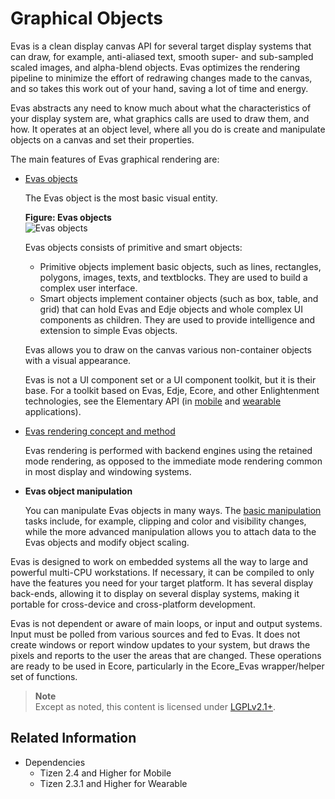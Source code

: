 # Graphical Objects

Evas is a clean display canvas API for several target display systems that can draw, for example, anti-aliased text, smooth super- and sub-sampled scaled images, and alpha-blend objects. Evas optimizes the rendering pipeline to minimize the effort of redrawing changes made to the canvas, and so takes this work out of your hand, saving a lot of time and energy.

Evas abstracts any need to know much about what the characteristics of your display system are, what graphics calls are used to draw them, and how. It operates at an object level, where all you do is create and manipulate objects on a canvas and set their properties.

The main features of Evas graphical rendering are:

- [Evas objects](./evas-objects.md)  

  The Evas object is the most basic visual entity.  

  **Figure: Evas objects**  
  ![Evas objects](./media/evas_object.png)

  Evas objects consists of primitive and smart objects:
    - Primitive objects implement basic objects, such as lines, rectangles, polygons, images, texts, and textblocks. They are used to build a complex user interface.
    - Smart objects implement container objects (such as box, table, and grid) that can hold Evas and Edje objects and whole complex UI components as children. They are used to provide intelligence and extension to simple Evas objects.

  Evas allows you to draw on the canvas various non-container objects with a visual appearance.  

  Evas is not a UI component set or a UI component toolkit, but it is their base. For a toolkit based on Evas, Edje, Ecore, and other Enlightenment technologies, see the Elementary API (in [mobile](http://org.tizen.native.mobile.apireference/group__Elementary.html) and [wearable](http://org.tizen.native.wearable.apireference/group__Elementary.html) applications).

- [Evas rendering concept and method](./evas-rendering.md)  

  Evas rendering is performed with backend engines using the retained mode rendering, as opposed to the immediate mode rendering common in most display and windowing systems.

- **Evas object manipulation**  

  You can manipulate Evas objects in many ways. The [basic manipulation](./evas-basic-objects.md) tasks include, for example, clipping and color and visibility changes, while the more advanced manipulation allows you to attach data to the Evas objects and modify object scaling.

Evas is designed to work on embedded systems all the way to large and powerful multi-CPU workstations. If necessary, it can be compiled to only have the features you need for your target platform. It has several display back-ends, allowing it to display on several display systems, making it portable for cross-device and cross-platform development.

Evas is not dependent or aware of main loops, or input and output systems. Input must be polled from various sources and fed to Evas. It does not create windows or report window updates to your system, but draws the pixels and reports to the user the areas that are changed. These operations are ready to be used in Ecore, particularly in the Ecore_Evas wrapper/helper set of functions.

> **Note**  
> Except as noted, this content is licensed under [LGPLv2.1+](http://opensource.org/licenses/LGPL-2.1).

## Related Information
- Dependencies
  - Tizen 2.4 and Higher for Mobile
  - Tizen 2.3.1 and Higher for Wearable
